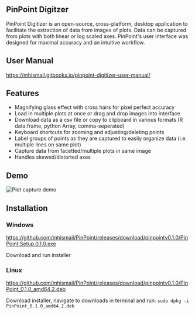 ## PinPoint Digitzer

PinPoint Digitizer is an open-source, cross-platform, desktop application to facilitate the extraction of data from images of plots. Data can be captured from plots with both linear or log scaled axes. PinPoint's user interface was designed for maximal accuracy and an intuitive workflow. 

## User Manual
https://mhismail.gitbooks.io/pinpoint-digitizer-user-manual/

## Features 

 - Magnifying glass effect with cross hairs for pixel perfect accuracy
 - Load in multiple plots at once or drag and drop images into interface
 - Download data as a csv file or copy to clipboard in various formats (R data.frame, python Array, comma-seperated)
 - Keyboard shortcuts for zooming and adjusting/deleting points
 - Label groups of points as they are captured to easily organize data (i.e. multiple lines on same plot)
 - Capture data from facetted/multiple plots in same image 
 - Handles skewed/distorted axes
 
## Demo 

![Plot capture demo](images/PinPoint-demo.gif)

## Installation 

### Windows
https://github.com/mhismail/PinPoint/releases/download/pinpointv0.1.0/PinPoint.Setup.0.1.0.exe

Download and run installer

### Linux
https://github.com/mhismail/PinPoint/releases/download/pinpointv0.1.0/PinPoint_0.1.0_amd64.2.deb

Download installer, navigate to downloads in terminal and run:
`sudo dpkg -i PinPoint_0.1.0_amd64.2.deb`

